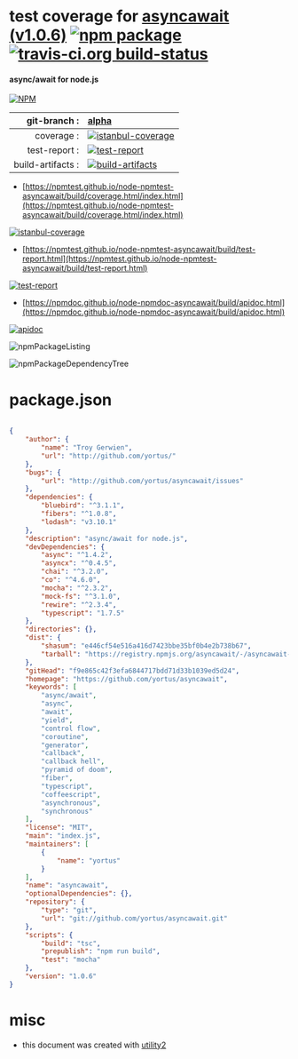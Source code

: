 # test coverage for  [asyncawait (v1.0.6)](https://github.com/yortus/asyncawait)  [![npm package](https://img.shields.io/npm/v/npmtest-asyncawait.svg?style=flat-square)](https://www.npmjs.org/package/npmtest-asyncawait) [![travis-ci.org build-status](https://api.travis-ci.org/npmtest/node-npmtest-asyncawait.svg)](https://travis-ci.org/npmtest/node-npmtest-asyncawait)
#### async/await for node.js

[![NPM](https://nodei.co/npm/asyncawait.png?downloads=true&downloadRank=true&stars=true)](https://www.npmjs.com/package/asyncawait)

| git-branch : | [alpha](https://github.com/npmtest/node-npmtest-asyncawait/tree/alpha)|
|--:|:--|
| coverage : | [![istanbul-coverage](https://npmtest.github.io/node-npmtest-asyncawait/build/coverage.badge.svg)](https://npmtest.github.io/node-npmtest-asyncawait/build/coverage.html/index.html)|
| test-report : | [![test-report](https://npmtest.github.io/node-npmtest-asyncawait/build/test-report.badge.svg)](https://npmtest.github.io/node-npmtest-asyncawait/build/test-report.html)|
| build-artifacts : | [![build-artifacts](https://npmtest.github.io/node-npmtest-asyncawait/glyphicons_144_folder_open.png)](https://github.com/npmtest/node-npmtest-asyncawait/tree/gh-pages/build)|

- [https://npmtest.github.io/node-npmtest-asyncawait/build/coverage.html/index.html](https://npmtest.github.io/node-npmtest-asyncawait/build/coverage.html/index.html)

[![istanbul-coverage](https://npmtest.github.io/node-npmtest-asyncawait/build/screenCapture.buildCi.browser.%252Ftmp%252Fbuild%252Fcoverage.lib.html.png)](https://npmtest.github.io/node-npmtest-asyncawait/build/coverage.html/index.html)

- [https://npmtest.github.io/node-npmtest-asyncawait/build/test-report.html](https://npmtest.github.io/node-npmtest-asyncawait/build/test-report.html)

[![test-report](https://npmtest.github.io/node-npmtest-asyncawait/build/screenCapture.buildCi.browser.%252Ftmp%252Fbuild%252Ftest-report.html.png)](https://npmtest.github.io/node-npmtest-asyncawait/build/test-report.html)

- [https://npmdoc.github.io/node-npmdoc-asyncawait/build/apidoc.html](https://npmdoc.github.io/node-npmdoc-asyncawait/build/apidoc.html)

[![apidoc](https://npmdoc.github.io/node-npmdoc-asyncawait/build/screenCapture.buildCi.browser.%252Ftmp%252Fbuild%252Fapidoc.html.png)](https://npmdoc.github.io/node-npmdoc-asyncawait/build/apidoc.html)

![npmPackageListing](https://npmtest.github.io/node-npmtest-asyncawait/build/screenCapture.npmPackageListing.svg)

![npmPackageDependencyTree](https://npmtest.github.io/node-npmtest-asyncawait/build/screenCapture.npmPackageDependencyTree.svg)



# package.json

```json

{
    "author": {
        "name": "Troy Gerwien",
        "url": "http://github.com/yortus/"
    },
    "bugs": {
        "url": "http://github.com/yortus/asyncawait/issues"
    },
    "dependencies": {
        "bluebird": "^3.1.1",
        "fibers": "^1.0.8",
        "lodash": "v3.10.1"
    },
    "description": "async/await for node.js",
    "devDependencies": {
        "async": "^1.4.2",
        "asyncx": "^0.4.5",
        "chai": "^3.2.0",
        "co": "^4.6.0",
        "mocha": "^2.3.2",
        "mock-fs": "^3.1.0",
        "rewire": "^2.3.4",
        "typescript": "1.7.5"
    },
    "directories": {},
    "dist": {
        "shasum": "e446cf54e516a416d7423bbe35bf0b4e2b738b67",
        "tarball": "https://registry.npmjs.org/asyncawait/-/asyncawait-1.0.6.tgz"
    },
    "gitHead": "f9e865c42f3efa6844717bdd71d33b1039ed5d24",
    "homepage": "https://github.com/yortus/asyncawait",
    "keywords": [
        "async/await",
        "async",
        "await",
        "yield",
        "control flow",
        "coroutine",
        "generator",
        "callback",
        "callback hell",
        "pyramid of doom",
        "fiber",
        "typescript",
        "coffeescript",
        "asynchronous",
        "synchronous"
    ],
    "license": "MIT",
    "main": "index.js",
    "maintainers": [
        {
            "name": "yortus"
        }
    ],
    "name": "asyncawait",
    "optionalDependencies": {},
    "repository": {
        "type": "git",
        "url": "git://github.com/yortus/asyncawait.git"
    },
    "scripts": {
        "build": "tsc",
        "prepublish": "npm run build",
        "test": "mocha"
    },
    "version": "1.0.6"
}
```



# misc
- this document was created with [utility2](https://github.com/kaizhu256/node-utility2)
